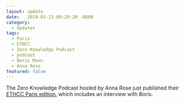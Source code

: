 ```yaml
---
layout: update
date:   2019-03-13 09:29:20 -0800
category:
  - Updates
tags:
  - Paris
  - ETHCC
  - Zero Knowledge Podcast
  - podcast
  - Boris Mann
  - Anna Rose
featured: false
---
```

The Zero Knowledge Podcast hosted by Anna Rose just published their [ETHCC Paris edition](https://www.zeroknowledge.fm/68), which includes an interview with Boris.